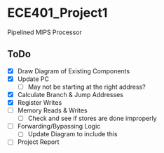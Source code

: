 # ECE401_Project1
Pipelined MIPS Processor

## ToDo
- [x] Draw Diagram of Existing Components
- [x] Update PC
    - [ ] May not be starting at the right address?
- [x] Calculate Branch & Jump Addresses
- [x] Register Writes
- [ ] Memory Reads & Writes
    - [ ] Check and see if stores are done improperly
- [ ] Forwarding/Bypassing Logic
	- [ ] Update Diagram to include this
- [ ] Project Report
